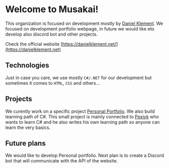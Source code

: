 # Welcome to Musakai!
This organization is focused on development mostly by [Daniel Klement](https://github.com/musakai). We focused on development portfolio webpage, in future we would like eto develop also discord bot and other projects. 

Check the official website [https://danielklement.net/](https://danielklement.net)

## Technologies
Just in case you care, we use mostly `C#/.NET` for our development but sometimes it comes to `HTML`, `CSS` and others...

## Projects
We curently work on a specific project [Personal Portfolio](https://github.com/orgs/musakai-cs/projects/3). We also build learning path of C#. This small project is mainly connected to [Pexiyk](https://github.com/Pexiyk) who wants to learn C# and he also writes his own learning path so anyone can learn the very basics. 

## Future plans
We would like to develop Personal portfolio. 
Next plan is to create a Discord bot that will communicate with the API of the website.
